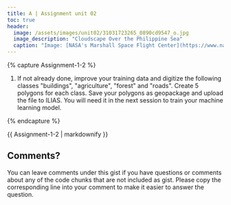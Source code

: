 ```yaml
---
title: A | Assignment unit 02
toc: true
header:
  image: /assets/images/unit02/31031723265_0890cd9547_o.jpg
  image_description: "Cloudscape Over the Philippine Sea"
  caption: "Image: [NASA's Marshall Space Flight Center](https://www.nasa.gov/centers/marshall/home/index.html) [CC BY-NC 2.0] via [flickr.com](https://www.flickr.com/photos/nasamarshall/31031723265/)"
---
```








{% capture Assignment-1-2 %}
1. If not already done, improve your training data and digitize the following classes "buildings", "agriculture", "forest" and "roads". Create 5 polygons for each class. Save your polygons as geopackage and upload the file to ILIAS. You will need it in the next session to train your machine learning model.

{% endcapture %}
<div class="notice--success">
  {{ Assignment-1-2 | markdownify }}
</div> 




## Comments?
You can leave comments under this gist if you have questions or comments about any of the code chunks that are not included as gist. Please copy the corresponding line into your comment to make it easier to answer the question. 



<script src="https://utteranc.es/client.js"
        repo="GeoMOER/geoAI"
        issue-term="GeoAI_2022_unit_02_assignment_2_1"
        theme="github-light"
        crossorigin="anonymous"
        async>
</script>
